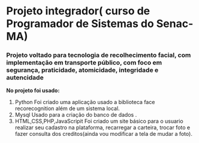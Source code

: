 # Projeto integrador(  curso de Programador de Sistemas do Senac-MA)
### Projeto voltado para tecnologia de recolhecimento facial, com implementação em transporte público, com foco em segurança, praticidade, atomicidade, integridade e autencidade

**No projeto foi usado:**
1. Python
 Foi criado uma aplicação usado a biblioteca face recorecognition além de um sistema local.
2. Mysql
 Usado para a criação do banco de dados .
3. HTML,CSS,PHP,JavaScripit
   Foi criado um site básico para o usuario realizar seu cadastro na plataforma, recarregar a carteira, trocar foto e fazer consulta dos creditos(ainda vou modificar a tela de mudar a foto).
   
   
 
